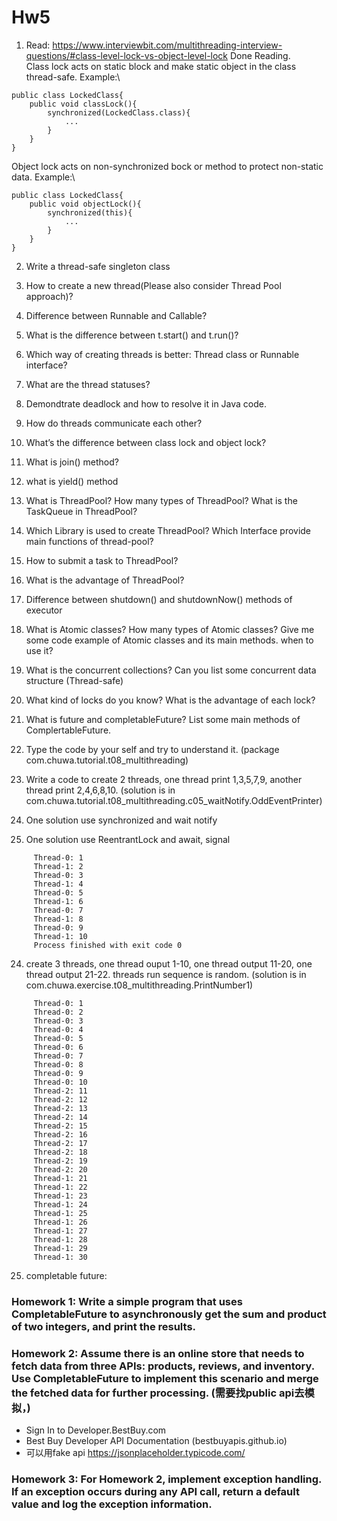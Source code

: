 # Hw5
1.  Read: https://www.interviewbit.com/multithreading-interview-questions/#class-level-lock-vs-object-level-lock
Done Reading. \
Class lock acts on static block and make static object in the class thread-safe. Example:\
```
public class LockedClass{
    public void classLock(){
        synchronized(LockedClass.class){
            ...
        }
    }
}
```
Object lock acts on non-synchronized bock or method to protect non-static data. Example:\
```
public class LockedClass{
    public void objectLock(){
        synchronized(this){
            ...
        }
    }
}
```
2.  Write a thread-safe singleton class

3.  How to create a new thread(Please also consider Thread Pool approach)?
4.  Difference between Runnable and Callable?
5.  What is the difference between t.start() and t.run()?
6.  Which way of creating threads is better: Thread class or Runnable interface?
7.  What are the thread statuses?
8.  Demondtrate deadlock and how to resolve it in Java code.
9.  How do threads communicate each other?
10.  What’s the difference between class lock and object lock?
11.  What is join() method?
12.  what is yield() method
13.  What is ThreadPool? How many types of ThreadPool? What is the TaskQueue in ThreadPool?
14.  Which Library is used to create ThreadPool? Which Interface provide main functions of thread-pool?
15.  How to submit a task to ThreadPool?
16.  What is the advantage of ThreadPool?
17.  Difference between shutdown() and shutdownNow() methods of executor
18.  What is Atomic classes? How many types of Atomic classes? Give me some code example of Atomic
     classes and its main methods. when to use it?
19.  What is the concurrent collections? Can you list some concurrent data structure (Thread-safe)
20.  What kind of locks do you know? What is the advantage of each lock?
21.  What is future and completableFuture? List some main methods of ComplertableFuture.
22.  Type the code by your self and try to understand it. (package com.chuwa.tutorial.t08_multithreading)
23.  Write a code to create 2 threads, one thread print 1,3,5,7,9, another thread print 2,4,6,8,10. (solution is in
     com.chuwa.tutorial.t08_multithreading.c05_waitNotify.OddEventPrinter)
1.  One solution use synchronized and wait notify
2.  One solution use ReentrantLock and await, signal
```
     Thread-0: 1
     Thread-1: 2
     Thread-0: 3
     Thread-1: 4
     Thread-0: 5
     Thread-1: 6
     Thread-0: 7
     Thread-1: 8
     Thread-0: 9
     Thread-1: 10
     Process finished with exit code 0
```
24.  create 3 threads, one thread ouput 1-10, one thread output 11-20, one thread output 21-22. threads run
     sequence is random. (solution is in com.chuwa.exercise.t08_multithreading.PrintNumber1)
```
     Thread-0: 1
     Thread-0: 2
     Thread-0: 3
     Thread-0: 4
     Thread-0: 5
     Thread-0: 6
     Thread-0: 7
     Thread-0: 8
     Thread-0: 9
     Thread-0: 10
     Thread-2: 11
     Thread-2: 12
     Thread-2: 13
     Thread-2: 14
     Thread-2: 15
     Thread-2: 16
     Thread-2: 17
     Thread-2: 18
     Thread-2: 19
     Thread-2: 20
     Thread-1: 21
     Thread-1: 22
     Thread-1: 23
     Thread-1: 24
     Thread-1: 25
     Thread-1: 26
     Thread-1: 27
     Thread-1: 28
     Thread-1: 29
     Thread-1: 30
```

25.  completable future:
### Homework 1: Write a simple program that uses CompletableFuture to asynchronously get the sum and product of two integers, and print the results.
### Homework 2: Assume there is an online store that needs to fetch data from three APIs: products, reviews, and inventory. Use CompletableFuture to implement this scenario and merge the fetched data for further processing. (需要找public api去模拟，)
- Sign In to Developer.BestBuy.com
- Best Buy Developer API Documentation (bestbuyapis.github.io)
- 可以用fake api https://jsonplaceholder.typicode.com/
### Homework 3: For Homework 2, implement exception handling. If an exception occurs during any API call, return a default value and log the exception information.
 